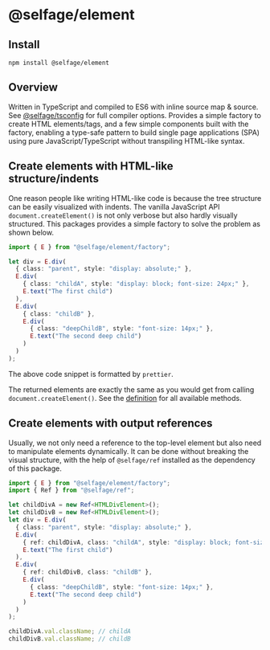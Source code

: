 # @selfage/element

## Install

`npm install @selfage/element`

## Overview

Written in TypeScript and compiled to ES6 with inline source map & source. See [@selfage/tsconfig](https://www.npmjs.com/package/@selfage/tsconfig) for full compiler options. Provides a simple factory to create HTML elements/tags, and a few simple components built with the factory, enabling a type-safe pattern to build single page applications (SPA) using pure JavaScript/TypeScript without transpiling HTML-like syntax.

## Create elements with HTML-like structure/indents

One reason people like writing HTML-like code is because the tree structure can be easily visualized with indents. The vanilla JavaScript API `document.createElement()` is not only verbose but also hardly visually structured. This packages provides a simple factory to solve the problem as shown below.

```TypeScript
import { E } from "@selfage/element/factory";

let div = E.div(
  { class: "parent", style: "display: absolute;" },
  E.div(
    { class: "childA", style: "display: block; font-size: 24px;" },
    E.text("The first child")
  ),
  E.div(
    { class: "childB" },
    E.div(
      { class: "deepChildB", style: "font-size: 14px;" },
      E.text("The second deep child")
    )
  )
);
```

The above code snippet is formatted by `prettier`.

The returned elements are exactly the same as you would get from calling `document.createElement()`. See the [definition](https://github.com/selfage/element/blob/main/factory.ts) for all available methods.

## Create elements with output references

Usually, we not only need a reference to the top-level element but also need to manipulate elements dynamically. It can be done without breaking the visual structure, with the help of `@selfage/ref` installed as the dependency of this package.

```TypeScript
import { E } from "@selfage/element/factory";
import { Ref } from "@selfage/ref";

let childDivA = new Ref<HTMLDivElement>();
let childDivB = new Ref<HTMLDivElement>();
let div = E.div(
  { class: "parent", style: "display: absolute;" },
  E.div(
    { ref: childDivA, class: "childA", style: "display: block; font-size: 24px;" },
    E.text("The first child")
  ),
  E.div(
    { ref: childDivB, class: "childB" },
    E.div(
      { class: "deepChildB", style: "font-size: 14px;" },
      E.text("The second deep child")
    )
  )
);

childDivA.val.className; // childA
childDivB.val.className; // childB
```
